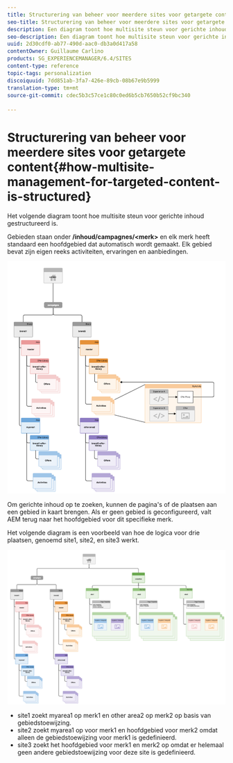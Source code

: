 ```yaml
---
title: Structurering van beheer voor meerdere sites voor getargete content
seo-title: Structurering van beheer voor meerdere sites voor getargete content
description: Een diagram toont hoe multisite steun voor gerichte inhoud gestructureerd is
seo-description: Een diagram toont hoe multisite steun voor gerichte inhoud gestructureerd is
uuid: 2d30cdf0-ab77-490d-aac0-db3a0d417a58
contentOwner: Guillaume Carlino
products: SG_EXPERIENCEMANAGER/6.4/SITES
content-type: reference
topic-tags: personalization
discoiquuid: 7dd851ab-3fa7-426e-89cb-08b67e9b5999
translation-type: tm+mt
source-git-commit: cdec5b3c57ce1c80c0ed6b5cb7650b52cf9bc340

---
```



# Structurering van beheer voor meerdere sites voor getargete content{#how-multisite-management-for-targeted-content-is-structured}

Het volgende diagram toont hoe multisite steun voor gerichte inhoud gestructureerd is.

Gebieden staan onder **/inhoud/campagnes/&lt;merk>** en elk merk heeft standaard een hoofdgebied dat automatisch wordt gemaakt. Elk gebied bevat zijn eigen reeks activiteiten, ervaringen en aanbiedingen.

![chlimage_1-268](assets/chlimage_1-268.png)

Om gerichte inhoud op te zoeken, kunnen de pagina&#39;s of de plaatsen aan een gebied in kaart brengen. Als er geen gebied is geconfigureerd, valt AEM terug naar het hoofdgebied voor dit specifieke merk.

Het volgende diagram is een voorbeeld van hoe de logica voor drie plaatsen, genoemd site1, site2, en site3 werkt.

![chlimage_1-269](assets/chlimage_1-269.png)

* site1 zoekt myarea1 op merk1 en other area2 op merk2 op basis van gebiedstoewijzing.
* site2 zoekt myarea1 op voor merk1 en hoofdgebied voor merk2 omdat alleen de gebiedstoewijzing voor merk1 is gedefinieerd.
* site3 zoekt het hoofdgebied voor merk1 en merk2 op omdat er helemaal geen andere gebiedstoewijzing voor deze site is gedefinieerd.

